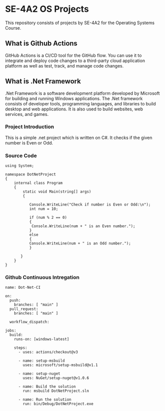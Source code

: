 # SE-4A2 OS Projects
This repository consists of projects by SE-4A2 for the Operating Systems Course.

## What is Github Actions

GitHub Actions is a CI/CD tool for the GitHub flow. You can use it to integrate and deploy code changes to a third-party cloud application platform as well as test, track, and manage code changes.

## What is .Net Framework

.Net Framework is a software development platform developed by Microsoft for building and running Windows applications. The .Net framework consists of developer tools, programming languages, and libraries to build desktop and web applications. It is also used to build websites, web services, and games.

### Project Introduction

This is a simple .net project which is written on C#. It checks if the given number is Even or Odd.

### Source Code

    using System;

    namespace DotNetProject
    {
        internal class Program
        {
            static void Main(string[] args)
            {

               Console.WriteLine("Check if number is Even or Odd:\n");
               int num = 10;

               if (num % 2 == 0)
               {
                Console.WriteLine(num + " is an Even number.");
               }
               else
               {
               Console.WriteLine(num + " is an Odd number.");
               }
               
           }
        }
    }


### Github Continuous Intregation

    name: Dot-Net-CI

    on:
      push:
        branches: [ "main" ]
      pull_request:
        branches: [ "main" ]

      workflow_dispatch:

    jobs:
      build:
        runs-on: [windows-latest]

        steps:
          - uses: actions/checkout@v3
      
          - name: setup-msbuild
            uses: microsoft/setup-msbuild@v1.1
        
          - name: setup-nuget 
            uses: NuGet/setup-nuget@v1.0.6  
        
          - name: Build the solution
            run: msbuild DotNetProject.sln
        
          - name: Run the solution
            run: bin/Debug/DotNetProject.exe




